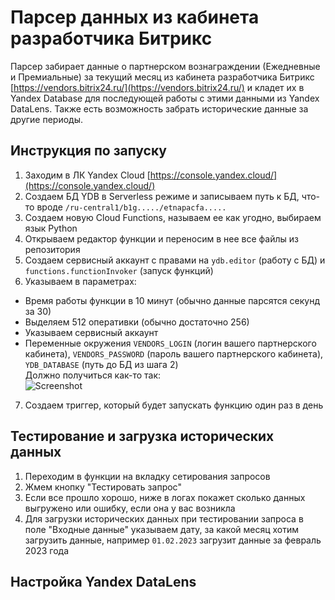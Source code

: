# Парсер данных из кабинета разработчика Битрикс

Парсер забирает данные о партнерском вознаграждении (Ежедневные и Премиальные) за текущий месяц из кабинета разработчика Битрикс [https://vendors.bitrix24.ru/](https://vendors.bitrix24.ru/) и кладет их в Yandex Database для последующей работы с этими данными из Yandex DataLens. Также есть возможность забрать исторические данные за другие периоды.

## Инструкция по запуску
1. Заходим в ЛК Yandex Cloud [https://console.yandex.cloud/](https://console.yandex.cloud/) 
2. Создаем БД YDB в Serverless режиме и записываем путь к БД, что-то вроде `/ru-central1/b1g...../etnapacfa.....`
3. Создаем новую Cloud Functions, называем ее как угодно, выбираем язык Python
4. Открываем редактор функции и переносим в нее все файлы из репозитория
5. Создаем сервисный аккаунт с правами на `ydb.editor` (работу с БД) и `functions.functionInvoker` (запуск функций)
6. Указываем в параметрах:
- Время работы функции в 10 минут (обычно данные парсятся секунд за 30)
- Выделяем 512 оперативки (обычно достаточно 256)
- Указываем сервисный аккаунт 
- Переменные окружения `VENDORS_LOGIN` (логин вашего партнерского кабинета), `VENDORS_PASSWORD` (пароль вашего партнерского кабинета), `YDB_DATABASE` (путь до БД из шага 2)  
Должно получиться как-то так:  
![Screenshot](https://i.ibb.co/XfDdVh1F/2025-04-25-15-42-26.png)
7. Создаем триггер, который будет запускать функцию один раз в день

## Тестирование и загрузка исторических данных
1. Переходим в функции на вкладку сетирования запросов
2. Жмем кнопку "Тестировать запрос"
3. Если все прошло хорошо, ниже в логах покажет сколько данных выгружено или ошибку, если она у вас возникла
4. Для загрузки исторических данных при тестировании запроса в поле "Входные данные" указываем дату, за какой месяц хотим загрузить данные, например `01.02.2023` загрузит данные за февраль 2023 года

## Настройка Yandex DataLens
